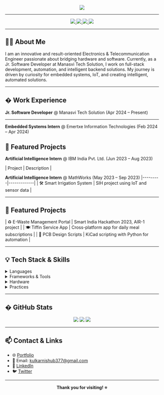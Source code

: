 
<div align="center">
  <img src="https://readme-typing-svg.demolab.com?font=Fira+Code&size=28&pause=1000&color=00BFFF&center=true&vCenter=true&width=500&lines=Hello!+I'm+Shubham+Kulkarni;Electronics+%26+Telecom+Engineer;Jr.+Software+Developer;Open+Source+Enthusiast"/>
</div>

---

<div align="center">
  <a href="https://github.com/kulkarnishub377">
    <img src="https://img.shields.io/github/followers/kulkarnishub377?label=Follow&style=social"/>
  </a>
  <a href="mailto:kulkarnishub377@gmail.com">
    <img src="https://img.shields.io/badge/Email-kulkarnishub377%40gmail.com-blue?style=flat-square"/>
  </a>
  <a href="https://www.linkedin.com/in/shubhkulk21/">
    <img src="https://img.shields.io/badge/LinkedIn-Connect-blue?logo=linkedin"/>
  </a>
  <a href="https://kulkarnishub377.github.io/sk/">
    <img src="https://img.shields.io/badge/Portfolio-Visit-green"/>
  </a>
</div>

---

## 👨‍💻 About Me

I am an innovative and result-oriented Electronics & Telecommunication Engineer passionate about bridging hardware and software. Currently, as a Jr. Software Developer at Manasvi Tech Solution, I work on full-stack development, automation, and intelligent backend solutions. My journey is driven by curiosity for embedded systems, IoT, and creating intelligent, automated solutions.


---

## � Work Experience

**Jr. Software Developer** @ Manasvi Tech Solution (Apr 2024 – Present)

---

**Embedded Systems Intern** @ Emertxe Information Technologies (Feb 2024 – Apr 2024)

## 🚀 Featured Projects

**Artificial Intelligence Intern** @ IBM India Pvt. Ltd. (Jun 2023 – Aug 2023)

| Project | Description |

**Artificial Intelligence Intern** @ MathWorks (May 2023 – Sep 2023)
|---------|-------------|
| 🛠️ Smart Irrigation System | SIH project using IoT and sensor data |

---

## 🚀 Featured Projects
| ♻️ E-Waste Management Portal | Smart India Hackathon 2023, AIR-1 project |
| 🍽️ Tiffin Service App | Cross-platform app for daily meal subscriptions |
| 🔧 PCB Design Scripts | KiCad scripting with Python for automation |

---

## 💡 Tech Stack & Skills

<details>
  <summary>Languages</summary>
  <ul>
    <li>Python</li>
    <li>MATLAB</li>
    <li>SQL</li>
    <li>HTML, CSS, JavaScript</li>
  </ul>
</details>
<details>
  <summary>Frameworks & Tools</summary>
  <ul>
    <li>Flask, Django</li>
    <li>Postman, Jupyter</li>
    <li>Git, Docker</li>
  </ul>
</details>
<details>
  <summary>Hardware</summary>
  <ul>
    <li>Raspberry Pi, Arduino</li>
    <li>Circuit Design</li>
  </ul>
</details>
<details>
  <summary>Practices</summary>
  <ul>
    <li>REST APIs</li>
    <li>Agile, CI/CD</li>
    <li>Test-Driven Development</li>
  </ul>
</details>

---

## � GitHub Stats

<div align="center">
  <img src="https://github-readme-stats.vercel.app/api?username=kulkarnishub377&show_icons=true&theme=radical"/>
  <img src="https://github-readme-streak-stats.herokuapp.com/?user=kulkarnishub377&theme=radical"/>
  <img src="https://github-profile-summary-cards.vercel.app/api/cards/profile-details?username=kulkarnishub377&theme=radical"/>
</div>

---

## 📫 Contact & Links

- 🌐 [Portfolio](https://kulkarnishub377.github.io/sk/)
- 📧 Email: [kulkarnishub377@gmail.com](mailto:kulkarnishub377@gmail.com)
- 💼 [LinkedIn](https://www.linkedin.com/in/shubhkulk21/)
- 🐦 [Twitter](https://twitter.com/shubhkulk21)

---

<div align="center">
  <b>Thank you for visiting! ⭐️</b>
</div>
